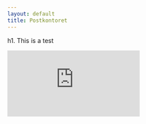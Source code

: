 ```yaml
---
layout: default
title: Postkontoret
---
```


h1. This is a test

<div class="video-cointainer">
<iframe src="https://www.youtube.com/embed/hkv4AnR743g" frameborder="0" allowfullscreen></iframe>
</div>